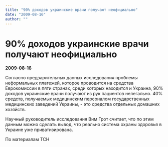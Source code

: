 ```yaml
---
title: "90% доходов украинские врачи получают неофициально"
date: "2009-08-16"
author: ""
---
```


# 90% доходов украинские врачи получают неофициально

**2009-08-16** 

Согласно предварительных данных исследования проблемы неформальных платежей, которое проводится на средства Еврокомиссии в пяти странах, среди которых находится и Украина, 90% доходов украинские врачи получают из рук пациентов нелегально. 40% средств, получаемых медицинским персоналом государственных медицинских заведений Украины, - это средства отдельных домашних хозяйств.

Научный руководитель исследования Вим Грот считает, что по этим данным можно сделать вывод, что реально система охраны здоровья в Украине уже приватизирована.

По материалам ТСН